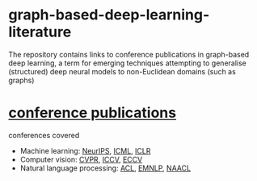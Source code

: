 # graph-based-deep-learning-literature

The repository contains links to conference publications in graph-based deep learning, a term for emerging techniques attempting to generalise (structured) deep neural models to non-Euclidean domains (such as graphs)

# [conference publications](https://github.com/naganandy/graph-based-deep-learning-literature/blob/master/conference-publications/README.md)

conferences covered
- Machine learning: [NeurIPS](https://nips.cc/), [ICML](https://icml.cc/), [ICLR](https://iclr.cc/)
- Computer vision: [CVPR](http://cvpr2019.thecvf.com/), [ICCV](http://iccv2019.thecvf.com/), [ECCV](https://eccv2018.org/)
- Natural language processing: [ACL](http://www.acl2019.org/EN/index.xhtml), [EMNLP](https://www.emnlp-ijcnlp2019.org/), [NAACL](https://naacl2019.org/)


